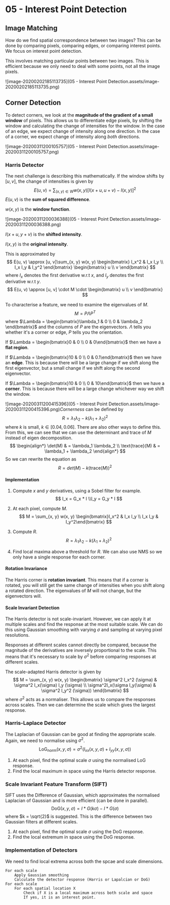 # 05 - Interest Point Detection

## Image Matching

How do we find spatial correspondence between two images? This can be done by comparing pixels, comparing edges, or comparing interest points. We focus on interest point detection.

This involves matching particular points between two images. This is efficient because we only need to deal with some points, not all the image pixels.

![image-20200202185113735](05 - Interest Point Detection.assets/image-20200202185113735.png)

## Corner Detection

To detect corners, we look at the **magnitude of the gradient of a small window** of pixels. This allows us to differentiate edge pixels, by shifting the window and calculating the change of intensities for the window. In the case of an edge, we expect change of intensity along one direction. In the case of a corner, we expect change of intensity along *both* directions.

![image-20200311200105757](05 - Interest Point Detection.assets/image-20200311200105757.png)

### Harris Detector

The next challenge is describing this mathematically. If the window shifts by $[u, v]$, the change of intensities is given by
$$
E(u, v) = \sum_{(x, y)\in W} w(x, y)[I(x+u, u+v) - I(x,y)]^2
$$
$E(u, v)$ is the **sum of squared difference**. 

$w(x, y)$ is the **window function**.

![image-20200311200036388](05 - Interest Point Detection.assets/image-20200311200036388.png)

$I(x + u, y+v)$ is the **shifted intensity**.

$I(x, y)$ is the **original intensity**.

This is approximated by
$$
E(u, v) \approx
[u, v]\sum_{x, y} w(x, y)
\begin{bmatrix}
I_x^2 & I_x I_y \\
I_x I_y & I_y^2
\end{bmatrix}
\begin{bmatrix}
u \\
v
\end{bmatrix}
$$
where $I_x$ denotes the first derivative w.r.t $x$, and $I_y$ denotes the first derivative w.r.t $y$.
$$
E(u, v) \approx [u, v] \cdot M \cdot \begin{bmatrix} u \\ v \end{bmatrix}
$$

To characterise a feature, we need to examine the eigenvalues of $M$.
$$
M = P \Lambda P^T
$$
where $\Lambda = \begin{bmatrix}\lambda_1 & 0 \\ 0 & \lambda_2 \end{bmatrix}$ and the columns of $P$ are the eigenvectors. $\Lambda$ tells you whether it's a corner or edge, $P$ tells you the orientation.

If $\Lambda = \begin{bmatrix}0 & 0 \\ 0 & 0\end{bmatrix}$ then we have a **flat region**.

If $\Lambda = \begin{bmatrix}10 & 0  \\ 0 & 0.1\end{bmatrix}$ then we have an **edge**. This is because there will be a large change if we shift along the first eigenvector, but a small change if we shift along the second eigenvector.

If $\Lambda = \begin{bmatrix}10 & 0 \\ 0 & 10\end{bmatrix}$ then we have a **corner**. This is because there will be a large change whichever way we shift the window.

![image-20200311200415396](05 - Interest Point Detection.assets/image-20200311200415396.png)*Cornerness* can be defined by 
$$
R = \lambda_1\lambda_2 - k(\lambda_1 + \lambda_2)^2
$$
where $k$ is small, $k \in [0.04, 0.06]$. There are also other ways to define this. From this, we can see that we can use the determinant and trace of $M$ instead of eigen decomposition.
$$
\begin{align*}
\det(M) & = \lambda_1 \lambda_2 \\
\text{trace}(M) & = \lambda_1 + \lambda_2
\end{align*}
$$
So we can rewrite the equation as
$$
R = det(M) - k(\text{trace}(M))^2
$$

#### Implementation

1. Compute $x$ and $y$ derivatives, using a Sobel filter for example.
   $$
   I_x = G_x * I \\I_y = G_y * I
   $$

2. At each pixel, compute $M$.
   $$
   M = \sum_{x, y} w(x, y) \begin{bmatrix}I_x^2 & I_x I_y \\ I_x I_y & I_y^2\end{bmatrix}
   $$

3. Compute $R$.
   $$
   R = \lambda_1 \lambda_2 - k(\lambda_1 + \lambda_2)^2
   $$

4. Find local maxima above a threshold for $R$. We can also use NMS so we only have a single response for each corner.

#### Rotation Invariance

The Harris corner is **rotation invariant**. This means that if a corner is rotated, you will still get the same change of intensities when you shift along a rotated direction. The eigenvalues of $M$ will not change, but the eigenvectors will.

#### Scale Invariant Detection

The Harris detector is not scale-invariant. However, we can apply it at multiple scales and find the response at the most suitable scale. We can do this using Gaussian smoothing with varying $\sigma$ and sampling at varying pixel resolutions.

Responses at different scales cannot directly be compared, because the magnitude of the derivatives are inversely proportional to the scale. This means that it's necessary to scale by $\sigma^2$ before comparing responses at different scales.

The scale-adapted Harris detector is given by
$$
M = \sum_{x, y} w(x, y) \begin{bmatrix} \sigma^2 I_x^2 (\sigma) & \sigma^2 I_x(\sigma) I_y (\sigma) \\ \sigma^2I_x(\sigma I_y(\sigma) & \sigma^2 I_y^2 (\sigma)) \end{bmatrix}
$$
where $\sigma^2$ acts as a normaliser. This allows us to compare the responses across scales. Then we can determine the scale which gives the largest response.

### Harris-Laplace Detector

The Laplacian of Gaussian can be good at finding the appropriate scale. Again, we need to normalise using $\sigma^2$.
$$
\text{LoG}_\text{norm}(x, y, \sigma) = \sigma^2(I_{xx}(x, y, \sigma) + I_{yy}(x, y, \sigma))
$$

1. At each pixel, find the optimal scale $\sigma$ using the normalised LoG response.
2. Find the local maximum in space using the Harris detector response.

### Scale Invariant Feature Transform (SIFT)

SIFT uses the Difference of Gaussian, which approximates the normalised Laplacian of Gaussian and is more efficient (can be done in parallel).
$$
\text{DoG}(x, y, \sigma) = I * G(k\sigma) - I * G(\sigma)
$$
where $k = \sqrt{2}$ is suggested. This is the difference between two Gaussian filters at different scales.

1. At each pixel, find the optimal scale $\sigma$ using the DoG response.
2. Find the local extremum in space using the DoG response.

### Implementation of Detectors

We need to find local extrema across both the spcae and scale dimensions.

```
For each scale
	Apply Gaussian smoothing
	Calculate the detector response (Harris or Lapalcian or DoG)
For each scale
	For each spatial location X
		Check if X is a local maximum across both scale and space
		If yes, it is an interest point.
```

